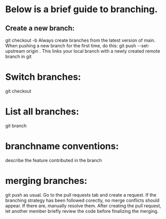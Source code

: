# Below is a brief guide to branching.

## Create a new branch:

git checkout -b <branchname>
Always create branches from the latest version of main. When pushing a new branch for the first time, do this: git push --set-upstream origin <branchname>. This links your local branch with a newly created remote branch in git

# Switch branches:

git checkout <branchname>

# List all branches:

git branch

# branchname conventions: 

describe the feature contributed in the branch

# merging branches:

git push as usual. Go to the pull requests tab and create a request. If the branching strategy has been followed corectly, no merge conflicts should appear. If there are, manually resolve them. After creating the pull request, let another member briefly review the code before finalizing the merging.
